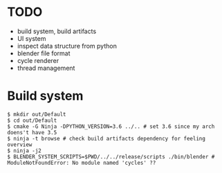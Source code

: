 <!--
{
  "title": "Blender",
  "date": "2017-06-29T23:43:55+09:00",
  "category": "",
  "tags": [],
  "draft": true
}
-->

# TODO

- build system, build artifacts
- UI system
- inspect data structure from python
- blender file format
- cycle renderer
- thread management


# Build system

```
$ mkdir out/Default
$ cd out/Default
$ cmake -G Ninja -DPYTHON_VERSION=3.6 ../.. # set 3.6 since my arch doens't have 3.5
$ ninja -t browse # check build artifacts dependency for feeling overview
$ ninja -j2
$ BLENDER_SYSTEM_SCRIPTS=$PWD/../../release/scripts ./bin/blender # ModuleNotFoundError: No module named 'cycles' ??
```
